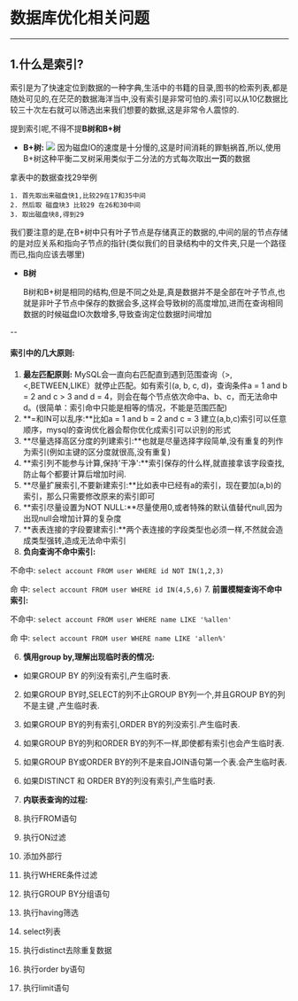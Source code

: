 # 数据库优化相关问题
-----

## 1.什么是索引?

索引是为了快速定位到数据的一种字典,生活中的书籍的目录,图书的检索列表,都是随处可见的,在茫茫的数据海洋当中,没有索引是非常可怕的.索引可以从10亿数据比较三十次左右就可以筛选出来我们想要的数据,这是非常令人震惊的.

提到索引呢,不得不提**B树和B+树**
  
  - **B+树:**
  ![](https://awps-assets.meituan.net/mit-x/blog-images-bundle-2014/7af22798.jpg) 因为磁盘IO的速度是十分慢的,这是时间消耗的罪魁祸首,所以,使用B+树这种平衡二叉树采用类似于二分法的方式每次取出**一页**的数据

  拿表中的数据查找29举例
    
    1. 首先取出来磁盘快1,比较29在17和35中间
    2. 然后取 磁盘块3 比较29 在26和30中间
    3. 取出磁盘块8,得到29
  
  我们要注意的是,在B+树中只有叶子节点是存储真正的数据的,中间的层的节点存储的是对应关系和指向子节点的指针(类似我们的目录结构中的文件夹,只是一个路径而已,指向应该去哪里)
  
  - **B树**

    B树和B+树是相同的结构,但是不同之处是,真是数据并不是全部在叶子节点,也就是非叶子节点中保存的数据会多,这样会导致树的高度增加,进而在查询相同数据的时候磁盘IO次数增多,导致查询定位数据时间增加

--    
    
#### 索引中的几大原则:

1. **最左匹配原则:** MySQL会一直向右匹配直到遇到范围查询（>,<,BETWEEN,LIKE）就停止匹配。如有索引(a, b, c, d)，查询条件a = 1 and b = 2 and c > 3 and d = 4，则会在每个节点依次命中a、b、c，而无法命中d。(很简单：索引命中只能是相等的情况，不能是范围匹配)
2. **=和IN可以乱序:**比如a = 1 and b = 2 and c = 3 建立(a,b,c)索引可以任意顺序，mysql的查询优化器会帮你优化成索引可以识别的形式
3. **尽量选择高区分度的列建索引:**也就是尽量选择字段简单,没有重复的列作为索引(例如主键的区分度就很高,没有重复)
4. **索引列不能参与计算,保持'干净':**索引保存的什么样,就直接拿该字段查找,防止每个都要计算后增加时间.
5. **尽量扩展索引,不要新建索引:**比如表中已经有a的索引，现在要加(a,b)的索引，那么只需要修改原来的索引即可
6. **索引尽量设置为NOT NULL:**尽量使用0,或者特殊的默认值替代null,因为出现null会增加计算的复杂度
7. **表表连接的字段要建索引:**两个表连接的字段类型也必须一样,不然就会造成类型强转,造成无法命中索引
6. **负向查询不命中索引:** 

  不命中: ``select account FROM user WHERE id NOT IN(1,2,3)`` 
  
  命 中:  ``select account FROM user WHERE id IN(4,5,6)``
7. **前置模糊查询不命中索引:**

   不命中: ``select account FROM user WHERE name LIKE '%allen'`` 
  
  命 中:  ``select account FROM user WHERE name LIKE 'allen%' ``
  
6. **慎用group by,理解出现临时表的情况:** 
  -  如果GROUP BY 的列没有索引,产生临时表. 
  2. 如果GROUP BY时,SELECT的列不止GROUP BY列一个,并且GROUP BY的列不是主键 ,产生临时表. 
  3. 如果GROUP BY的列有索引,ORDER BY的列没索引.产生临时表. 
  4. 如果GROUP BY的列和ORDER BY的列不一样,即使都有索引也会产生临时表. 
  5. 如果GROUP BY或ORDER BY的列不是来自JOIN语句第一个表.会产生临时表. 
  6. 如果DISTINCT 和 ORDER BY的列没有索引,产生临时表.

7. **内联表查询的过程:**

  1. 执行FROM语句
  2. 执行ON过滤
  3. 添加外部行
  4. 执行WHERE条件过滤
  5. 执行GROUP BY分组语句
  6. 执行having筛选
  7. select列表
  8. 执行distinct去除重复数据
  9. 执行order by语句
  10. 执行limit语句